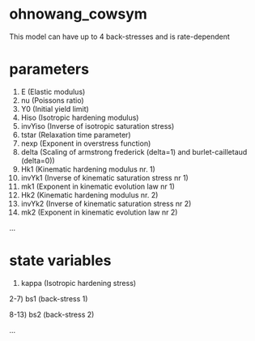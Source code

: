 # ohnowang_cowsym
This model can have up to 4 back-stresses and is rate-dependent

# parameters
1. E (Elastic modulus)
2. nu (Poissons ratio)
3. Y0 (Initial yield limit) 
4. Hiso (Isotropic hardening modulus)
5. invYiso (Inverse of isotropic saturation stress)
6. tstar (Relaxation time parameter)
7. nexp (Exponent in overstress function)
8. delta (Scaling of armstrong frederick (delta=1) and burlet-cailletaud (delta=0))
9. Hk1 (Kinematic hardening modulus nr. 1)
10. invYk1 (Inverse of kinematic saturation stress nr 1)
11. mk1 (Exponent in kinematic evolution law nr 1)
12. Hk2 (Kinematic hardening modulus nr. 2)
13. invYk2 (Inverse of kinematic saturation stress nr 2)
14. mk2 (Exponent in kinematic evolution law nr 2)

...

# state variables
1) kappa (Isotropic hardening stress)

2-7) bs1 (back-stress 1)

8-13) bs2 (back-stress 2)

...
